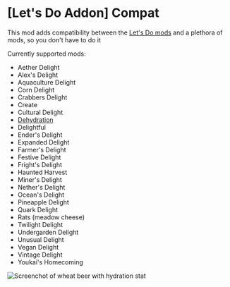 # [Let's Do Addon] Compat

This mod adds compatibility between the [Let's Do mods](https://modrinth.com/mods?q=let%27s+do) and a plethora of mods, so you don't have to do it

Currently supported mods:
* Aether Delight
* Alex's Delight
* Aquaculture Delight
* Corn Delight
* Crabbers Delight
* Create
* Cultural Delight
* [Dehydration](https://modrinth.com/mod/dehydration)
* Delightful
* Ender's Delight
* Expanded Delight
* Farmer's Delight
* Festive Delight
* Fright's Delight
* Haunted Harvest
* Miner's Delight
* Nether's Delight
* Ocean's Delight
* Pineapple Delight
* Quark Delight
* Rats (meadow cheese)
* Twilight Delight
* Undergarden Delight
* Unusual Delight
* Vegan Delight
* Vintage Delight
* Youkai's Homecoming

![Screenchot of wheat beer with hydration stat](https://cdn.modrinth.com/data/cached_images/0989eb34304969f199a2df9bffc7edbaca08deb6.png)
